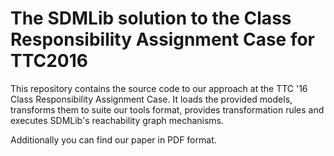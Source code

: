 # The SDMLib solution to the Class Responsibility Assignment Case for TTC2016

This repository contains the source code to our approach at the TTC '16 Class Responsibility Assignment Case. It loads the provided models, transforms them to suite our tools format, provides transformation rules and executes SDMLib's reachability graph mechanisms.

Additionally you can find our paper in PDF format.